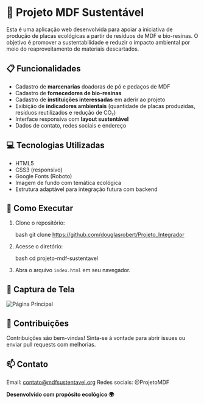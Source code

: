 # 🌱 Projeto MDF Sustentável

Esta é uma aplicação web desenvolvida para apoiar a iniciativa de produção de placas ecológicas a partir de resíduos de MDF e bio-resinas. O objetivo é promover a sustentabilidade e reduzir o impacto ambiental por meio do reaproveitamento de materiais descartados.

## 📋 Funcionalidades

- Cadastro de **marcenarias** doadoras de pó e pedaços de MDF
- Cadastro de **fornecedores de bio-resinas**
- Cadastro de **instituições interessadas** em aderir ao projeto
- Exibição de **indicadores ambientais** (quantidade de placas produzidas, resíduos reutilizados e redução de CO₂)
- Interface responsiva com **layout sustentável**
- Dados de contato, redes sociais e endereço

## 💻 Tecnologias Utilizadas

- HTML5
- CSS3 (responsivo)
- Google Fonts (Roboto)
- Imagem de fundo com temática ecológica
- Estrutura adaptável para integração futura com backend

## 🚀 Como Executar

1. Clone o repositório:

   bash
   git clone https://github.com/douglasrobert/Projeto_Integrador

3. Acesse o diretório:

   bash
   cd projeto-mdf-sustentavel
   

4. Abra o arquivo `index.html` em seu navegador.

## 📸 Captura de Tela

![Página Principal](./img/placa-mdf-sustentavel.png)

## 🤝 Contribuições

Contribuições são bem-vindas! Sinta-se à vontade para abrir issues ou enviar pull requests com melhorias.

## 📫 Contato

Email: [contato@mdfsustentavel.org](mailto:contato@mdfsustentavel.org)
Redes sociais: @ProjetoMDF


**Desenvolvido com propósito ecológico 🌍**
